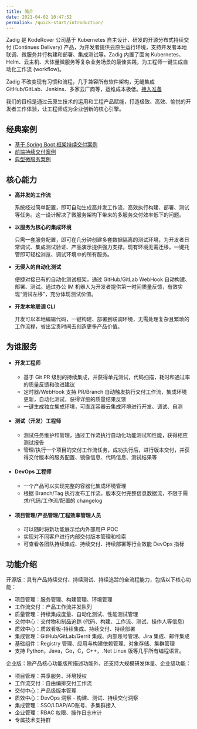 ```yaml
---
title: 简介
date: 2021-04-02 10:47:52
permalink: /quick-start/introduction/
---
```


Zadig 是 KodeRover 公司基于 Kubernetes 自主设计、研发的开源分布式持续交付 (Continues Delivery) 产品，为开发者提供云原生运行环境，支持开发者本地联调、微服务并行构建和部署、集成测试等。Zadig 内置了面向 Kubernetes、Helm、云主机、大体量微服务等复杂业务场景的最佳实践，为工程师一键生成自动化工作流 (workflow)。

Zadig 不改变现有习惯和流程，几乎兼容所有软件架构，无缝集成 GitHub/GitLab、Jenkins、多家云厂商等，运维成本极低。[接入准备](/quick-start/prepare/)

我们的目标是通过云原生技术的运用和工程产品赋能，打造极致、高效、愉悦的开发者工作体验，让工程师成为企业创新的核心引擎。


## 经典案例

- [基于 Spring Boot 框架持续交付案例](/examples/springboot)
- [前端持续交付案例](/examples/frontend)
- [典型微服务案例](/examples/voting)

## 核心能力

- **高并发的工作流**

  系统经过简单配置，即可自动生成高并发工作流，高效执行构建、部署、测试等任务。这一设计解决了微服务架构下带来的多服务交付效率低下的问题。

- **以服务为核心的集成环境**

  只需一套服务配置，即可在几分钟创建多套数据隔离的测试环境，为开发者日常调试、集成测试验证、产品演示提供强力支撑。现有环境无需迁移，一键托管即可轻松浏览、调试环境中的所有服务。


- **无侵入的自动化测试**

  便捷对接已有的自动化测试框架，通过 GitHub/GitLab WebHook 自动构建、部署、测试。通过办公 IM 机器人为开发者提供第一时间质量反馈，有效实现“测试左移”，充分体现测试价值。

- **开发本地联调 CLI**

  开发可以本地编辑代码，一键构建、部署到联调环境，无需处理复杂且繁琐的工作流程，省出宝贵时间去创造更多产品价值。

## 为谁服务

* #### 开发工程师
    - 基于 Git PR 级别的持续集成，并获得单元测试，代码扫描，耗时和通过率的质量反馈和改进建议
    - 定时器/WebHook 支持 PR/Branch 自动触发执行交付工作流，集成环境更新，自动化测试，获得详细的质量结果反馈
    - 一键生成独立集成环境，可直连容器云集成环境进行开发、调试、自测

* #### 测试（开发）工程师
    - 测试任务维护和管理，通过工作流执行自动化功能测试和性能，获得相应测试报告
    - 管理/执行一个项目的交付工作流任务，成功执行后，进行版本交付，并获得交付版本的服务配置、镜像信息、代码信息、测试结果等

* #### DevOps 工程师
    - 一个产品可以实现完整的容器化集成环境管理
    - 根据 Branch/Tag 执行发布工作流，版本交付完整信息数据流，不限于需求/代码/工作流/配置的 changelog

* #### 项目管理/产品管理/工程效率管理人员
    - 可以随时将新功能展示给内外部用户 POC
    - 实现对不同客户进行内部交付版本管理和检索
    - 可查看各团队持续集成、持续交付、持续部署等行业效能 DevOps 指标

## 功能介绍

开源版：具有产品持续交付、持续测试、持续追踪的全流程能力，包括以下核心功能：

- 项目管理：服务管理、构建管理、环境管理
- 工作流交付：产品工作流并发队列
- 质量管理：持续集成度量、自动化测试、性能测试管理
- 交付中心：交付物和制品追踪 (代码、构建、工作流、测试、操作人等信息)
- 质效中心：质效看板-持续集成、持续交付、持续部署
- 集成管理：GitHub/GitLab/Gerrit 集成、内部账号管理、Jira 集成、邮件集成
- 基础组件：Registry 管理、应用与构建依赖管理、对象存储、集群管理
- 支持 Python，Java，Go，C，C++，.Net Linux 版等几乎所有编程语言。

企业版：除产品核心功能版所描述功能外，还支持大规模研发体量、企业级功能：

- 项目管理：共享服务、环境授权
- 工作流交付：自由编排交付工作流
- 交付中心：产品级版本管理
- 质效中心：DevOps 洞察 - 构建、测试、持续交付洞察
- 集成管理：SSO/LDAP/AD账号、多集群接入
- 企业管理：RBAC 权限、操作日志审计
- 专属技术支持群
